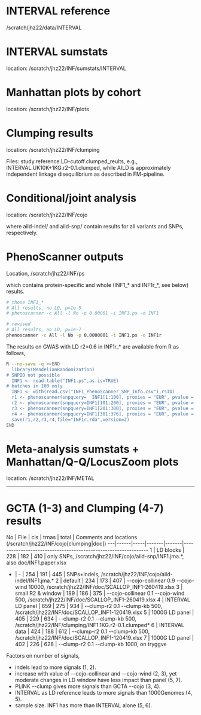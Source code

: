 # INTERVAL reference

/scratch/jhz22/data/INTERVAL

# INTERVAL sumstats

location: /scratch/jhz22/INF/sumstats/INTERVAL

# Manhattan plots by cohort

location: /scratch/jhz22/INF/plots

# Clumping results

location: /scratch/jhz22/INF/clumping

Files: study.reference.LD-cutoff.clumped_reults, e.g., INTERVAL.UK10K+1KG.r2-0.1.clumped, while AILD is approximately independent linkage disequilibrium as described in FM-pipeline.

# Conditional/joint analysis

location: /scratch/jhz22/INF/cojo

where aild-indel/ and aild-snp/ contain results for all variants and SNPs, respectively.

# PhenoScanner outputs

Location, /scratch/jhz22/INF/ps

which contains protein-specific and whole (INF1_* and INF1r_*, see below) results.
```bash
# those INF1_*
# All results, no LD, p=1e-5
# phenoscanner -c All -l No -p 0.00001 -i INF1.ps -o INF1

# revised
# All results, no LD, p=1e-7
phenoscanner -c All -l No -p 0.0000001 -i INF1.ps -o INF1r
```
The results on GWAS with LD r2=0.6 in INF1r_* are available from R as follows,
```bash
R --no-save -q <<END
  library(MendelianRandomization)
# SNPID not possible
  INF1 <- read.table("INF1.ps",as.is=TRUE)
# batches in 100 only
  INF1 <- with(read.csv("INF1_PhenoScanner_SNP_Info.csv"),rsID)
  r1 <- phenoscanner(snpquery=  INF1[1:100], proxies = "EUR", pvalue = 1e-07, r2= 0.6, build=37)
  r2 <- phenoscanner(snpquery=INF1[101:200], proxies = "EUR", pvalue = 1e-07, r2= 0.6, build=37)
  r3 <- phenoscanner(snpquery=INF1[201:300], proxies = "EUR", pvalue = 1e-07, r2= 0.6, build=37)
  r4 <- phenoscanner(snpquery=INF1[301:376], proxies = "EUR", pvalue = 1e-07, r2= 0.6, build=37)
  save(r1,r2,r3,r4,file="INF1r.rda",version=2)
END
```

# Meta-analysis sumstats + Manhattan/Q-Q/LocusZoom plots

location: /scratch/jhz22/INF/METAL

---

# GCTA (1-3) and Clumping (4-7) results

No | File | cis | trnas | total | Comments and locations (/scratch/jhz22/INF/cojo[clumping|doc])
---|------|-----|-------|-------|---------------------------------------------------------------
 1  | LD blocks | 228 | 182 | 410 | only SNPs, /scratch/jhz22/INF/cojo/aild-snp/INF1.jma.\*, also doc/INF1.paper.xlsx
 -  | - | 254 | 191 | 445 | SNPs+indels, /scratch/jhz22/INF/cojo/aild-indel/INF1.jma.\*
 2  | default  | 234 | 173 | 407   | --cojo-collinear 0.9 --cojo-wind 10000, /scratch/jhz22/INF/doc/SCALLOP_INF1-260419.xlsx
 3  | small R2 & window | 189 | 186 | 375  | --cojo-collinear 0.1 --cojo-wind 500, /scratch/jhz22/INF/doc/SCALLOP_INF1-260419.xlsx
 4  | INTERVAL LD panel | 659 | 275 | 934  | --clump-r2 0.1 --clump-kb 500, /scratch/jhz22/INF/doc/SCALLOP_INF1-120419.xlsx
 5  | 1000G LD panel | 405 | 229 | 634 | --clump-r2 0.1 --clump-kb 500, /scratch/jhz22/INF/clumping/INF1.1KG.r2-0.1.clumped*
 6  | INTERVAL data  | 424 | 188 | 612 | --clump-r2 0.1 --clump-kb 500, /scratch/jhz22/INF/doc/SCALLOP_INF1-120419.xlsx
 7  | 1000G LD panel | 402 | 226 | 628 | --clump-r2 0.1 --clump-kb 1000, on tryggve

Factors on number of signals,

* indels lead to more signals (1, 2).
* increase with value of --cojo-collinear and --cojo-wind (2, 3), yet moderate changes in LD window have less impact than panel (5, 7).
* PLINK --clump gives more signals than GCTA --cojo (3, 4).
* INTERVAL as LD reference leads to more signals than 1000Genomes (4,  5).
* sample size. INF1 has more than INTERVAL alone (5, 6).
